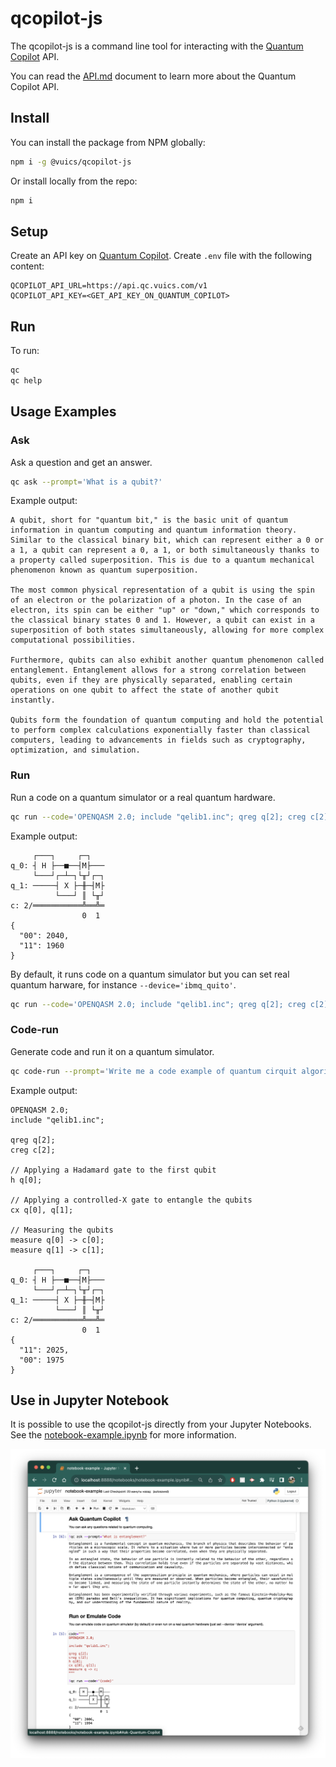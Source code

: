 # qcopilot-js

The qcopilot-js is a command line tool for interacting with the [Quantum Copilot](https://qc.vuics.com) API.

You can read the [API.md](./API.md) document to learn more about the Quantum Copilot API.

## Install

You can install the package from NPM globally:
```bash
npm i -g @vuics/qcopilot-js
```

Or install locally from the repo:
```bash
npm i
```

## Setup

Create an API key on [Quantum Copilot](https://qc.vuics.com/keys).
Create `.env` file with the following content:
```
QCOPILOT_API_URL=https://api.qc.vuics.com/v1
QCOPILOT_API_KEY=<GET_API_KEY_ON_QUANTUM_COPILOT>
```

## Run

To run:
```bash
qc
qc help
```

## Usage Examples

### Ask

Ask a question and get an answer.
```bash
qc ask --prompt='What is a qubit?'
```
Example output:
```
A qubit, short for "quantum bit," is the basic unit of quantum information in quantum computing and quantum information theory. Similar to the classical binary bit, which can represent either a 0 or a 1, a qubit can represent a 0, a 1, or both simultaneously thanks to a property called superposition. This is due to a quantum mechanical phenomenon known as quantum superposition.

The most common physical representation of a qubit is using the spin of an electron or the polarization of a photon. In the case of an electron, its spin can be either "up" or "down," which corresponds to the classical binary states 0 and 1. However, a qubit can exist in a superposition of both states simultaneously, allowing for more complex computational possibilities.

Furthermore, qubits can also exhibit another quantum phenomenon called entanglement. Entanglement allows for a strong correlation between qubits, even if they are physically separated, enabling certain operations on one qubit to affect the state of another qubit instantly.

Qubits form the foundation of quantum computing and hold the potential to perform complex calculations exponentially faster than classical computers, leading to advancements in fields such as cryptography, optimization, and simulation.
```

### Run

Run a code on a quantum simulator or a real quantum hardware.
```bash
qc run --code='OPENQASM 2.0; include "qelib1.inc"; qreg q[2]; creg c[2]; h q[0]; cx q[0], q[1]; measure q -> c;' --device='simulator_statevector'
```
Example output:
```
     ┌───┐     ┌─┐
q_0: ┤ H ├──■──┤M├───
     └───┘┌─┴─┐└╥┘┌─┐
q_1: ─────┤ X ├─╫─┤M├
          └───┘ ║ └╥┘
c: 2/═══════════╩══╩═
                0  1
{
  "00": 2040,
  "11": 1960
}
```

By default, it runs code on a quantum simulator but you can set real quantum harware, for instance `--device='ibmq_quito'`.
```bash
qc run --code='OPENQASM 2.0; include "qelib1.inc"; qreg q[2]; creg c[2]; h q[0]; cx q[0], q[1]; measure q -> c;' --device='ibmq_quito'
```

### Code-run

Generate code and run it on a quantum simulator.
```bash
qc code-run --prompt='Write me a code example of quantum cirquit algorithm on OpenQASM 2'
```
Example output:
```
OPENQASM 2.0;
include "qelib1.inc";

qreg q[2];
creg c[2];

// Applying a Hadamard gate to the first qubit
h q[0];

// Applying a controlled-X gate to entangle the qubits
cx q[0], q[1];

// Measuring the qubits
measure q[0] -> c[0];
measure q[1] -> c[1];

     ┌───┐     ┌─┐
q_0: ┤ H ├──■──┤M├───
     └───┘┌─┴─┐└╥┘┌─┐
q_1: ─────┤ X ├─╫─┤M├
          └───┘ ║ └╥┘
c: 2/═══════════╩══╩═
                0  1
{
  "11": 2025,
  "00": 1975
}
```

## Use in Jupyter Notebook

It is possible to use the qcopilot-js directly from your Jupyter Notebooks.
See the [notebook-example.ipynb](./notebook-example.ipynb) for more information.

![Screenshot of Jupyther Notebook Example](./notebook-screenshot.png)

